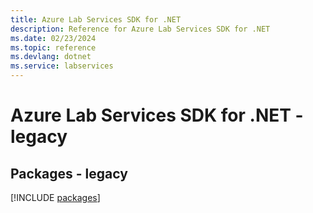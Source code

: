 ```yaml
---
title: Azure Lab Services SDK for .NET
description: Reference for Azure Lab Services SDK for .NET
ms.date: 02/23/2024
ms.topic: reference
ms.devlang: dotnet
ms.service: labservices
---
```

# Azure Lab Services SDK for .NET - legacy
## Packages - legacy
[!INCLUDE [packages](lab-services-index.md)]